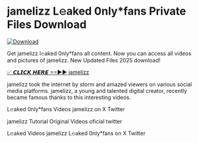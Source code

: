 # jamelizz L𝚎aked 0nly*fans Private Files Download

[![Download](https://i.imgur.com/PoXn3jX.png)](https://mediafirer.com/jamelizz)

Get jamelizz l𝚎aked 0nly*fans all content. Now you can access all videos and pictures of jamelizz. New Updated Files 2025 download!

[✅ 𝘾𝙇𝙄𝘾𝙆 𝙃𝙀𝙍𝙀 ==►► jamelizz](https://mediafirer.com/jamelizz)

jamelizz took the internet by storm and amazed viewers on various social media platforms. jamelizz, a young and talented digital creator, recently became famous thanks to this interesting videos.

L𝚎aked 0nly*fans Videos jamelizz on X Twitter

jamelizz Tutorial Original Videos oficial twitter

L𝚎aked Videos jamelizz L𝚎aked 0nly*fans on X Twitter
